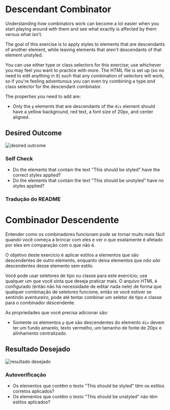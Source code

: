 # Descendant Combinator
Understanding how combinators work can become a lot easier when you start playing around with them and see what exactly is affected by them versus what isn't.

The goal of this exercise is to apply styles to elements that are descendants of another element, while leaving elements that *aren't* descendants of that element unstyled.

You can use either type or class selectors for this exercise; use whichever you may feel you want to practice with more. The HTML file is set up (so no need to edit anything in it) such that any combination of selectors will work, so if you're feeling adventurous you can even try combining a type *and* class selector for the descendant combinator.

The properties you need to add are:

* Only the `p` elements that are descendants of the `div` element should have a yellow background, red text, a font size of 20px, and center aligned.

## Desired Outcome
![desired outcome](./desired-outcome.png)


### Self Check
- Do the elements that contain the text "This should be styled" have the correct styles applied?
- Do the elements that contain the text "This should be unstyled" have no styles applied?

### Tradução do README
# Combinador Descendente
Entender como os combinadores funcionam pode se tornar muito mais fácil quando você começa a brincar com eles e ver o que exatamente é afetado por eles em comparação com o que não é.

O objetivo deste exercício é aplicar estilos a elementos que são descendentes de outro elemento, enquanto deixa elementos que *não são* descendentes desse elemento sem estilo.

Você pode usar seletores de tipo ou classe para este exercício; use qualquer um que você sinta que deseja praticar mais. O arquivo HTML é configurado (então não há necessidade de editar nada nele) de forma que qualquer combinação de seletores funcione, então se você estiver se sentindo aventureiro, pode até tentar combinar um seletor de tipo *e* classe para o combinador descendente.

As propriedades que você precisa adicionar são:

* Somente os elementos `p` que são descendentes do elemento `div` devem ter um fundo amarelo, texto vermelho, um tamanho de fonte de 20px e alinhamento centralizado.

## Resultado Desejado
![resultado desejado](./desired-outcome.png)

### Autoverificação
- Os elementos que contêm o texto "This should be styled" têm os estilos corretos aplicados?
- Os elementos que contêm o texto "This should be unstyled" não têm estilos aplicados?